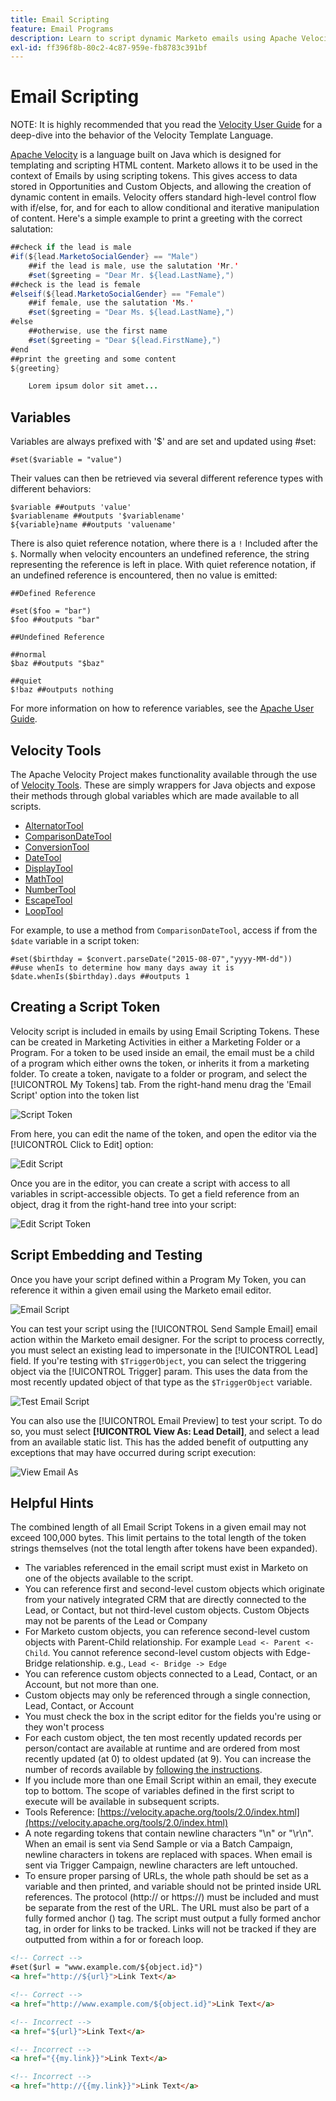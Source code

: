 ```yaml
---
title: Email Scripting
feature: Email Programs
description: Learn to script dynamic Marketo emails using Apache Velocity tokens, variables, Velocity Tools, and test with Send Sample and Email Preview.
exl-id: ff396f8b-80c2-4c87-959e-fb8783c391bf
---
```

# Email Scripting

NOTE: It is highly recommended that you read the [Velocity User Guide](https://velocity.apache.org/engine/devel/user-guide.html) for a deep-dive into the behavior of the Velocity Template Language.

[Apache Velocity](https://velocity.apache.org/) is a language built on Java which is designed for templating and scripting HTML content. Marketo allows it to be used in the context of Emails by using scripting tokens. This gives access to data stored in Opportunities and Custom Objects, and allowing the creation of dynamic content in emails. Velocity offers standard high-level control flow with if/else, for, and for each to allow conditional and iterative manipulation of content. Here's a simple example to print a greeting with the correct salutation:

```java
##check if the lead is male
#if(${lead.MarketoSocialGender} == "Male")
    ##if the lead is male, use the salutation 'Mr.'
    #set($greeting = "Dear Mr. ${lead.LastName},")
##check is the lead is female
#elseif(${lead.MarketoSocialGender} == "Female")
    ##if female, use the salutation 'Ms.'
    #set($greeting = "Dear Ms. ${lead.LastName},")
#else
    ##otherwise, use the first name
    #set($greeting = "Dear ${lead.FirstName},")
#end
##print the greeting and some content
${greeting}

    Lorem ipsum dolor sit amet...
```

## Variables

Variables are always prefixed with '$' and are set and updated using #set:

```
#set($variable = "value")
```

Their values can then be retrieved via several different reference types with different behaviors:

```
$variable ##outputs 'value'
$variablename ##outputs '$variablename'
${variable}name ##outputs 'valuename'
```

There is also quiet reference notation, where there is a `!` Included after the `$`. Normally when velocity encounters an undefined reference, the string representing the reference is left in place. With quiet reference notation, if an undefined reference is encountered, then no value is emitted:

```
##Defined Reference

#set($foo = "bar")
$foo ##outputs "bar"

##Undefined Reference

##normal
$baz ##outputs "$baz"

##quiet
$!baz ##outputs nothing
```

For more information on how to reference variables, see the [Apache User Guide](https://velocity.apache.org/engine/devel/user-guide.html#formal-reference-notation).

## Velocity Tools

The Apache Velocity Project makes functionality available through the use of [Velocity Tools](https://velocity.apache.org/tools/devel/apidocs/overview-summary.html). These are simply wrappers for Java objects and expose their methods through global variables which are made available to all scripts.

- [AlternatorTool](https://velocity.apache.org/tools/devel/apidocs/org/apache/velocity/tools/generic/AlternatorTool.html)
- [ComparisonDateTool](https://velocity.apache.org/tools/devel/apidocs/org/apache/velocity/tools/generic/ComparisonDateTool.html)
- [ConversionTool](https://velocity.apache.org/tools/devel/apidocs/org/apache/velocity/tools/generic/ConversionTool.html)
- [DateTool](https://velocity.apache.org/tools/devel/apidocs/org/apache/velocity/tools/generic/DateTool.html)
- [DisplayTool](https://velocity.apache.org/tools/devel/apidocs/org/apache/velocity/tools/generic/DisplayTool.html)
- [MathTool](https://velocity.apache.org/tools/devel/apidocs/org/apache/velocity/tools/generic/MathTool.html)
- [NumberTool](https://velocity.apache.org/tools/devel/apidocs/org/apache/velocity/tools/generic/NumberTool.html)
- [EscapeTool](https://velocity.apache.org/tools/devel/apidocs/org/apache/velocity/tools/generic/EscapeTool.html)
- [LoopTool](https://velocity.apache.org/tools/devel/apidocs/org/apache/velocity/tools/generic/LoopTool.html)

For example, to use a method from `ComparisonDateTool`, access if from the `$date` variable in a script token:

```
#set($birthday = $convert.parseDate("2015-08-07","yyyy-MM-dd"))
##use whenIs to determine how many days away it is
$date.whenIs($birthday).days ##outputs 1
```

## Creating a Script Token

Velocity script is included in emails by using Email Scripting Tokens. These can be created in Marketing Activities in either a Marketing Folder or a Program. For a token to be used inside an email, the email must be a child of a program which either owns the token, or inherits it from a marketing folder. To create a token, navigate to a folder or program, and select the [!UICONTROL My Tokens] tab. From the right-hand menu drag the 'Email Script' option into the token list

![Script Token](assets/script-token.png)

From here, you can edit the name of the token, and open the editor via the [!UICONTROL Click to Edit] option:

![Edit Script](assets/script-edit.png)

Once you are in the editor, you can create a script with access to all variables in script-accessible objects. To get a field reference from an object, drag it from the right-hand tree into your script:

![Edit Script Token](assets/edit-script-token.png)

## Script Embedding and Testing

Once you have your script defined within a Program My Token, you can reference it within a given email using the Marketo email editor.

![Email Script](assets/email-script-marketo-email.png)

You can test your script using the [!UICONTROL Send Sample Email] email action within the Marketo email designer. For the script to process correctly, you must select an existing lead to impersonate in the [!UICONTROL Lead] field. If you're testing with `$TriggerObject`, you can select the triggering object via the [!UICONTROL Trigger] param. This uses the data from the most recently updated object of that type as the `$TriggerObject` variable.

![Test Email Script](assets/velocity-test.png)

You can also use the [!UICONTROL Email Preview] to test your script. To do so, you must select **[!UICONTROL View As: Lead Detail]**, and select a lead from an available static list. This has the added benefit of outputting any exceptions that may have occurred during script execution:

![View Email As](assets/view-as.png)

## Helpful Hints

The combined length of all Email Script Tokens in a given email may not exceed 100,000 bytes. This limit pertains to the total length of the token strings themselves (not the total length after tokens have been expanded).

- The variables referenced in the email script must exist in Marketo on one of the objects available to the script.
- You can reference first and second-level custom objects which originate from your natively integrated CRM that are directly connected to the Lead, or Contact, but not third-level custom objects. Custom Objects may not be parents of the Lead or Company
- For Marketo custom objects, you can reference second-level custom objects with Parent-Child relationship. For example `Lead <- Parent <- Child`. You cannot reference second-level custom objects with Edge-Bridge relationship. e.g.,  `Lead <- Bridge -> Edge`
- You can reference custom objects connected to a Lead, Contact, or an Account, but not more than one.
- Custom objects may only be referenced through a single connection, Lead, Contact, or Account
- You must check the box in the script editor for the fields you're using or they won't process
- For each custom object, the ten most recently updated records per person/contact are available at runtime and are ordered from most recently updated (at 0) to oldest updated (at 9). You can increase the number of records available by [following the instructions](https://experienceleague.adobe.com/en/docs/marketo/using/product-docs/administration/email-setup/change-custom-object-retrieval-limits-in-velocity-scripting).
- If you include more than one Email Script within an email, they execute top to bottom. The scope of variables defined in the first script to execute will be available in subsequent scripts.
- Tools Reference: [https://velocity.apache.org/tools/2.0/index.html](https://velocity.apache.org/tools/2.0/index.html)
- A note regarding tokens that contain newline characters "\\n" or "\\r\\n". When an email is sent via Send Sample or via a Batch Campaign, newline characters in tokens are replaced with spaces. When email is sent via Trigger Campaign, newline characters are left untouched.
- To ensure proper parsing of URLs, the whole path should be set as a variable and then printed, and variable should not be printed inside URL references. The protocol (http:// or https://) must be included and must be separate from the rest of the URL. The URL must also be part of a fully formed anchor (<a>) tag. The script must output a fully formed anchor tag, in order for links to be tracked. Links will not be tracked if they are outputted from within a for or foreach loop.

```html
<!-- Correct -->
#set($url = "www.example.com/${object.id}")
<a href="http://${url}">Link Text</a>

<!-- Correct -->
<a href="http://www.example.com/${object.id}">Link Text</a>

<!-- Incorrect -->
<a href="${url}">Link Text</a>

<!-- Incorrect -->
<a href="{{my.link}}">Link Text</a>

<!-- Incorrect -->
<a href="http://{{my.link}}">Link Text</a>
```
